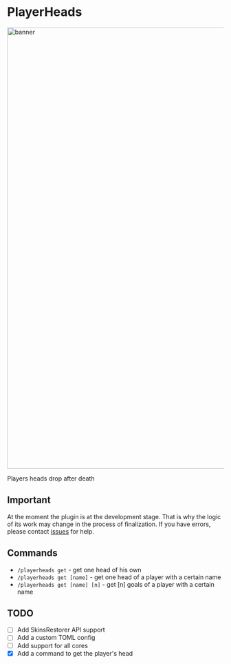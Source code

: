 # PlayerHeads

<img src="https://i.imgur.com/AMLxUJ6.png" alt="banner" width="1024px" />

Players heads drop after death


## Important

At the moment the plugin is at the development stage.
That is why the logic of its work may change in the process of finalization.
If you have errors, please contact [issues](https://github.com/orewaee/PlayerHeads/issues) for help.


## Commands

- `/playerheads get` - get one head of his own
- `/playerheads get [name]` - get one head of a player with a certain name
- `/playerheads get [name] [n]` - get [n] goals of a player with a certain name


## TODO

- [ ] Add SkinsRestorer API support
- [ ] Add a custom TOML config
- [ ] Add support for all cores
- [x] Add a command to get the player's head
